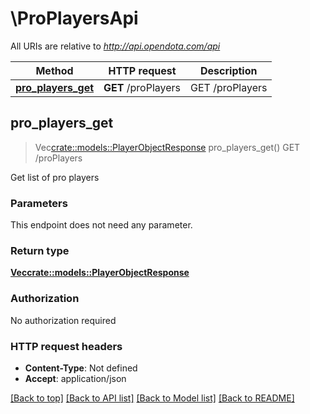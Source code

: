 # \ProPlayersApi

All URIs are relative to *http://api.opendota.com/api*

Method | HTTP request | Description
------------- | ------------- | -------------
[**pro_players_get**](ProPlayersApi.md#pro_players_get) | **GET** /proPlayers | GET /proPlayers



## pro_players_get

> Vec<crate::models::PlayerObjectResponse> pro_players_get()
GET /proPlayers

Get list of pro players

### Parameters

This endpoint does not need any parameter.

### Return type

[**Vec<crate::models::PlayerObjectResponse>**](PlayerObjectResponse.md)

### Authorization

No authorization required

### HTTP request headers

- **Content-Type**: Not defined
- **Accept**: application/json

[[Back to top]](#) [[Back to API list]](../README.md#documentation-for-api-endpoints) [[Back to Model list]](../README.md#documentation-for-models) [[Back to README]](../README.md)

